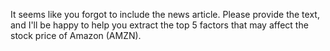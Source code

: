 It seems like you forgot to include the news article. Please provide the text, and I'll be happy to help you extract the top 5 factors that may affect the stock price of Amazon (AMZN).